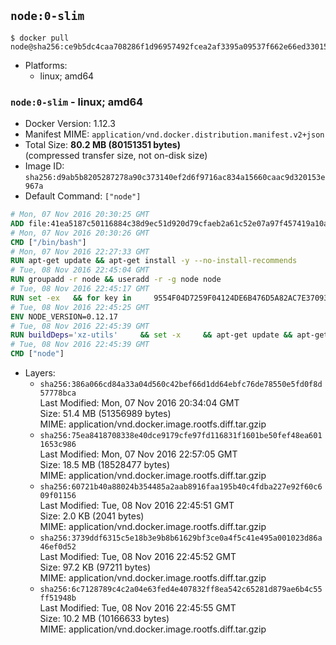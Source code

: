 ## `node:0-slim`

```console
$ docker pull node@sha256:ce9b5dc4caa708286f1d96957492fcea2af3395a09537f662e66ed33015313cd
```

-	Platforms:
	-	linux; amd64

### `node:0-slim` - linux; amd64

-	Docker Version: 1.12.3
-	Manifest MIME: `application/vnd.docker.distribution.manifest.v2+json`
-	Total Size: **80.2 MB (80151351 bytes)**  
	(compressed transfer size, not on-disk size)
-	Image ID: `sha256:d9ab5b8205287278a90c373140ef2d6f9716ac834a15660caac9d320153e967a`
-	Default Command: `["node"]`

```dockerfile
# Mon, 07 Nov 2016 20:30:25 GMT
ADD file:41ea5187c50116884c38d9ec51d920d79cfaeb2a61c52e07a97f457419a10a4f in / 
# Mon, 07 Nov 2016 20:30:26 GMT
CMD ["/bin/bash"]
# Mon, 07 Nov 2016 22:27:33 GMT
RUN apt-get update && apt-get install -y --no-install-recommends 		ca-certificates 		curl 		wget 	&& rm -rf /var/lib/apt/lists/*
# Tue, 08 Nov 2016 22:45:04 GMT
RUN groupadd -r node && useradd -r -g node node
# Tue, 08 Nov 2016 22:45:17 GMT
RUN set -ex   && for key in     9554F04D7259F04124DE6B476D5A82AC7E37093B     94AE36675C464D64BAFA68DD7434390BDBE9B9C5     0034A06D9D9B0064CE8ADF6BF1747F4AD2306D93     FD3A5288F042B6850C66B31F09FE44734EB7990E     71DCFD284A79C3B38668286BC97EC7A07EDE3FC1     DD8F2338BAE7501E3DD5AC78C273792F7D83545D     B9AE9905FFD7803F25714661B63B535A4C206CA9     C4F0DFFF4E8C1A8236409D08E73BC641CC11F4C8   ; do     gpg --keyserver ha.pool.sks-keyservers.net --recv-keys "$key";   done
# Tue, 08 Nov 2016 22:45:25 GMT
ENV NODE_VERSION=0.12.17
# Tue, 08 Nov 2016 22:45:39 GMT
RUN buildDeps='xz-utils'     && set -x     && apt-get update && apt-get install -y $buildDeps --no-install-recommends     && rm -rf /var/lib/apt/lists/*     && curl -SLO "https://nodejs.org/dist/v$NODE_VERSION/node-v$NODE_VERSION-linux-x64.tar.xz"     && curl -SLO "https://nodejs.org/dist/v$NODE_VERSION/SHASUMS256.txt.asc"     && gpg --batch --decrypt --output SHASUMS256.txt SHASUMS256.txt.asc     && grep " node-v$NODE_VERSION-linux-x64.tar.xz\$" SHASUMS256.txt | sha256sum -c -     && tar -xJf "node-v$NODE_VERSION-linux-x64.tar.xz" -C /usr/local --strip-components=1     && rm "node-v$NODE_VERSION-linux-x64.tar.xz" SHASUMS256.txt.asc SHASUMS256.txt     && apt-get purge -y --auto-remove $buildDeps     && ln -s /usr/local/bin/node /usr/local/bin/nodejs
# Tue, 08 Nov 2016 22:45:39 GMT
CMD ["node"]
```

-	Layers:
	-	`sha256:386a066cd84a33a04d560c42bef66d1dd64ebfc76de78550e5fd0f8d57778bca`  
		Last Modified: Mon, 07 Nov 2016 20:34:04 GMT  
		Size: 51.4 MB (51356989 bytes)  
		MIME: application/vnd.docker.image.rootfs.diff.tar.gzip
	-	`sha256:75ea8418708338e40dce9179cfe97fd116831f1601be50fef48ea6011653c986`  
		Last Modified: Mon, 07 Nov 2016 22:57:05 GMT  
		Size: 18.5 MB (18528477 bytes)  
		MIME: application/vnd.docker.image.rootfs.diff.tar.gzip
	-	`sha256:60721b40a88024b354485a2aab8916faa195b40c4fdba227e92f60c609f01156`  
		Last Modified: Tue, 08 Nov 2016 22:45:51 GMT  
		Size: 2.0 KB (2041 bytes)  
		MIME: application/vnd.docker.image.rootfs.diff.tar.gzip
	-	`sha256:3739ddf6315c5e18b3e9b8b61629bf3ce0a4f5c41e495a001023d86a46ef0d52`  
		Last Modified: Tue, 08 Nov 2016 22:45:52 GMT  
		Size: 97.2 KB (97211 bytes)  
		MIME: application/vnd.docker.image.rootfs.diff.tar.gzip
	-	`sha256:6c7128789c4c2a04e63fed4e407832ff8ea542c65281d879ae6b4c55ff51948b`  
		Last Modified: Tue, 08 Nov 2016 22:45:55 GMT  
		Size: 10.2 MB (10166633 bytes)  
		MIME: application/vnd.docker.image.rootfs.diff.tar.gzip
